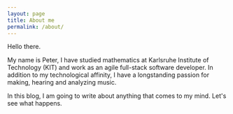 ```yaml
---
layout: page
title: About me
permalink: /about/
---
```


Hello there.

My name is Peter, I have studied mathematics at Karlsruhe Institute of Technology (KIT) and work as an agile full-stack software developer.
In addition to my technological affinity, I have a longstanding passion for making, hearing and analyzing music.

In this blog, I am going to write about anything that comes to my mind. Let's see what happens.

